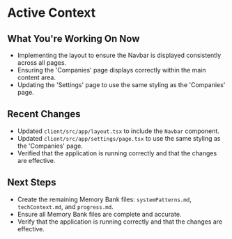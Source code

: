 # Active Context

## What You're Working On Now
- Implementing the layout to ensure the Navbar is displayed consistently across all pages.
- Ensuring the 'Companies' page displays correctly within the main content area.
- Updating the 'Settings' page to use the same styling as the 'Companies' page.

## Recent Changes
- Updated `client/src/app/layout.tsx` to include the `Navbar` component.
- Updated `client/src/app/settings/page.tsx` to use the same styling as the 'Companies' page.
- Verified that the application is running correctly and that the changes are effective.

## Next Steps
- Create the remaining Memory Bank files: `systemPatterns.md`, `techContext.md`, and `progress.md`.
- Ensure all Memory Bank files are complete and accurate.
- Verify that the application is running correctly and that the changes are effective.
